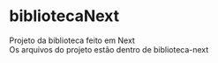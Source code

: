 # bibliotecaNext
Projeto da biblioteca feito em Next  
Os arquivos do projeto estão dentro de biblioteca-next

